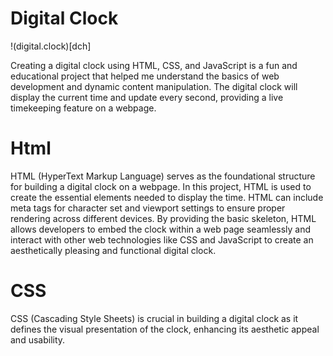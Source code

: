 # Digital Clock
!(digital.clock)[dch]

Creating a digital clock using HTML, CSS, and JavaScript is a fun and educational project that helped me understand the basics 
of web development and dynamic content manipulation. The digital clock will display the current time and update every second, 
providing a live timekeeping feature on a webpage.

# Html
HTML (HyperText Markup Language) serves as the foundational structure for building a digital clock on a webpage.
In this project, HTML is used to create the essential elements needed to display the time.
HTML can include meta tags for character set and viewport settings to ensure proper rendering across different devices.
By providing the basic skeleton, HTML allows developers to embed the clock within a web page seamlessly and interact with 
other web technologies like CSS and JavaScript to create an aesthetically pleasing and functional digital clock.

# CSS
CSS (Cascading Style Sheets) is crucial in building a digital clock as it defines the visual presentation of the clock, 
enhancing its aesthetic appeal and usability.



